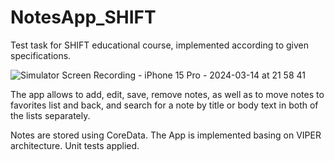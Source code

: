 # NotesApp_SHIFT
Test task for SHIFT educational course, implemented according to given specifications.

![Simulator Screen Recording - iPhone 15 Pro - 2024-03-14 at 21 58 41](https://github.com/AVertikova/NotesApp_CFT_2024/assets/156770572/1443e52c-8065-4eb3-bb5c-597f8ef54c16)

The app allows to add, edit, save, remove notes, as well as to move notes to favorites list and back, 
and search for a note by title or body text in both of the lists separately.

Notes are stored using CoreData.
The App is implemented basing on VIPER architecture. Unit tests applied.

